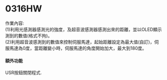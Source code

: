 # 0316HW
作業內容:  
(1)利用光感測器感測光的強度，及超音波感測器感測出來的距離，並以OLED顯示測到的數值(格式不拘)。  
(2)利用超音波感測到的數值來控制伺服馬達，起始距離設定為最大值(自訂)，伺服馬達為0度，當距離變小時，伺服馬達的角度開始加大，最大到180度。

#### 額外功能
USR按鈕關閉程式.